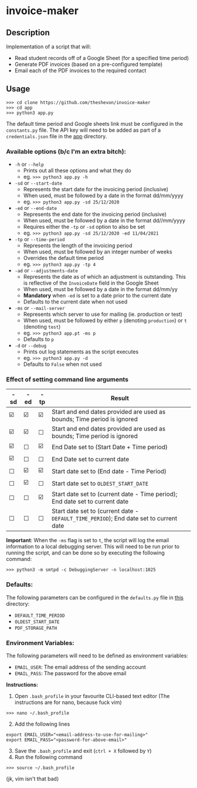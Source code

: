 # invoice-maker

## Description 

Implementation of a script that will:
- Read student records off of a Google Sheet (for a specified time period)
- Generate PDF invoices (based on a pre-configured template)
- Email each of the PDF invoices to the required contact

## Usage

```
>>> cd clone https://github.com/theshevon/invoice-maker
>>> cd app
>>> python3 app.py 
```

The default time period and Google sheets link must be configured in the `constants.py` file. The API key will need to be added as part of a `credentials.json` file in the [app](app) directory.

### Available options (b/c I'm an extra bitch):

- `-h` or `--help`
    - Prints out all these options and what they do
    - eg. ```>>> python3 app.py -h```
- `-sd` or `--start-date`
    - Represents the start date for the invoicing period (inclusive)
    - When used, must be followed by a date in the format dd/mm/yyyy
    - eg. ```>>> python3 app.py -sd 25/12/2020```
- `-ed` or `--end-date`
    - Represents the end date for the invoicing period (inclusive)
    - When used, must be followed by a date in the format dd//mm/yyyy
    - Requires either the `-tp` or `-sd` option to also be set
    - eg. ```>>> python3 app.py -sd 25/12/2020 -ed 11/04/2021```
- `-tp` or `--time-period`
    - Represents the length of the invoicing period
    - When used, must be followed by an integer number of weeks
    - Overrides the default time period
    - eg. ```>>> python3 app.py -tp 4```
- `-ad` or `--adjustments-date`
    - Represents the date as of which an adjustment is outstanding. This is reflective of the `InvoiceDate` field in the Google Sheet
    - When used, must be followed by a date in the format dd/mm/yy
    - **Mandatory** when `-ed` is set to a date prior to the current date
    - Defaults to the current date when not used
- `-ms` or `--mail-server`
    - Represents which server to use for mailing (ie. production or test)
    - When used, must be followed by either `p` (denoting `production`) or `t` (denoting `test`)
    - eg. ```>>> python3 app.pt -ms p```
    - Defaults to `p`
- `-d` or `--debug`
    - Prints out log statements as the script executes
    - eg. ```>>> python3 app.py -d```
    - Defaults to `False` when not used

### Effect of setting command line arguments

-sd | -ed | -tp | Result
----| ----| ----|-----
☑️ | ☑️ | ☑️ | Start and end dates provided are used as bounds; Time period is ignored
☑️ | ☑️ | ☐ | Start and end dates provided are used as bounds; Time period is ignored
☑️ | ☐ | ☑️ | End Date set to (Start Date + Time period)
☑️ | ☐ | ☐ | End Date set to current date
☐ | ☑️ | ☑️ | Start date set to (End date - Time Period)
☐ | ☑️ | ☐ | Start date set to `OLDEST_START_DATE` 
☐ | ☐ | ☑️ | Start date set to (current date - Time period); End date set to current date
☐ | ☐ | ☐ | Start date set to (current date - `DEFAULT_TIME_PERIOD`); End date set to current date

**Important**: When the `-ms` flag is set to `t`, the script will log the email information to a local debugging server. This will need to be run prior to running the script, and can be done so by executing the following command:
```
>>> python3 -m smtpd -c DebuggingServer -n localhost:1025
```  
### Defaults:

The following parameters can be configured in the `defaults.py` file in [this](app/defaults) directory:

- `DEFAULT_TIME_PERIOD`
- `OLDEST_START_DATE`
- `PDF_STORAGE_PATH`

### Environment Variables:

The following parameters will need to be defined as environment variables:

- `EMAIL_USER`: The email address of the sending account
- `EMAIL_PASS`: The password for the above email

**Instructions:**

1. Open `.bash_profile` in your favourite CLI-based text editor (The instructions are for nano, because fuck vim)
```
>>> nano ~/.bash_profile
```
2. Add the following lines
```
export EMAIL_USER="<email-address-to-use-for-mailing>"
export EMAIL_PASS="<password-for-above-email>"
```
3. Save the `.bash_profile` and exit (`ctrl + X` followed by `Y`)
4. Run the following command
```
>>> source ~/.bash_profile
```
(jk, vim isn't that bad)